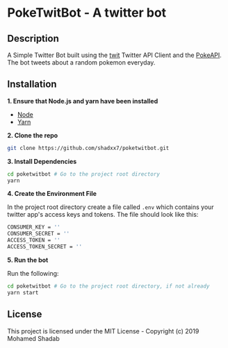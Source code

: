# PokeTwitBot - A twitter bot

## Description

A Simple Twitter Bot built using the [twit](https://github.com/ttezel/twit) Twitter API Client and the [PokeAPI](https://pokeapi.co/). The bot tweets about a random pokemon everyday.

## Installation

**1. Ensure that Node.js and yarn have been installed**

- [Node](https://nodejs.org/)
- [Yarn](https://yarnpkg.com/)

**2. Clone the repo**

```bash
git clone https://github.com/shadxx7/poketwitbot.git
```

**3. Install Dependencies**

```bash
cd poketwitbot # Go to the project root directory
yarn
```

**4. Create the Environment File**

In the project root directory create a file called `.env` which contains your twitter app's access keys and tokens. The file should look like this:

```bash
CONSUMER_KEY = ''
CONSUMER_SECRET = ''
ACCESS_TOKEN = ''
ACCESS_TOKEN_SECRET = ''
```

**5. Run the bot**

Run the following:

```bash
cd poketwitbot # Go to the project root directory, if not already
yarn start
```

## License

This project is licensed under the MIT License - Copyright (c) 2019 Mohamed Shadab

